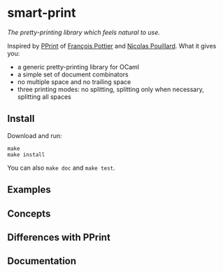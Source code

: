 smart-print
===========
*The pretty-printing library which feels natural to use.*

Inspired by [PPrint](http://gallium.inria.fr/~fpottier/pprint/) of [François Pottier](http://pauillac.inria.fr/~fpottier/) and [Nicolas Pouillard](http://nicolaspouillard.fr/). What it gives you:
* a generic pretty-printing library for OCaml
* a simple set of document combinators
* no multiple space and no trailing space
* three printing modes: no splitting, splitting only when necessary, splitting all spaces

Install
-------
Download and run:

    make
    make install

You can also `make doc` and `make test`.

Examples
--------

Concepts
--------

Differences with PPrint
-----------------------

Documentation
--------------

